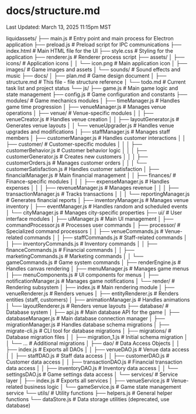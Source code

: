 # docs/structure.md

Last Updated: March 13, 2025 11:15pm MST

liquidassets/
├── main.js                # Entry point and main process for Electron application
├── preload.js             # Preload script for IPC communications
├── index.html             # Main HTML file for the UI
├── style.css              # Styling for the application
├── renderer.js            # Renderer process script
├── assets/
│   ├── icons/             # Application icons
│   │   └── icon.png       # Main application icon
│   ├── images/            # Game images and assets
│   └── sounds/            # Sound effects and music
├── docs/
│   ├── plan.md            # Game design document
│   ├── structure.md       # This file - file structure reference
│   └── todo.md            # Current task list and project status
└── js/
    ├── game.js            # Main game logic and state management
    ├── config.js          # Game configuration and constants
    ├── modules/           # Game mechanics modules
    │   ├── timeManager.js         # Handles game time progression
    │   ├── venueManager.js        # Manages venue operations
    │   ├── venue/                 # Venue-specific modules
    │   │   ├── venueCreator.js    # Handles venue creation
    │   │   ├── layoutGenerator.js # Generates venue layouts
    │   │   └── venueUpgrader.js   # Handles venue upgrades and modifications
    │   ├── staffManager.js        # Manages staff members
    │   ├── customerManager.js     # Handles customer interactions
    │   │   ├── customer/          # Customer-specific modules
    │   │   │   ├── customerBehavior.js   # Customer behavior logic
    │   │   │   ├── customerGenerator.js  # Creates new customers
    │   │   │   ├── customerOrders.js     # Manages customer orders
    │   │   │   └── customerSatisfaction.js # Handles customer satisfaction
    │   ├── financialManager.js    # Main financial management
    │   │   ├── finances/          # Finance-specific modules
    │   │   │   ├── expenseManager.js    # Handles expenses
    │   │   │   ├── revenueManager.js    # Manages revenue
    │   │   │   ├── transactionManager.js # Tracks transactions
    │   │   │   └── reportingManager.js  # Generates financial reports
    │   ├── inventoryManager.js    # Manages venue inventory
    │   ├── eventManager.js        # Handles random and scheduled events
    │   └── cityManager.js         # Manages city-specific properties
    ├── ui/                # User interface modules
    │   ├── uiManager.js           # Main UI management
    │   ├── commandProcessor.js    # Processes user commands
    │   ├── processor/             # Specialized command processors
    │   │   ├── venueCommands.js   # Venue-related commands
    │   │   ├── staffCommands.js   # Staff-related commands
    │   │   ├── inventoryCommands.js # Inventory commands
    │   │   ├── financeCommands.js # Financial commands
    │   │   ├── marketingCommands.js # Marketing commands
    │   │   └── gameCommands.js    # Game system commands
    │   ├── renderEngine.js        # Handles canvas rendering
    │   ├── menuManager.js         # Manages game menus
    │   ├── menuComponents.js      # UI components for menus
    │   ├── notificationManager.js # Manages game notifications
    │   └── render/               # Rendering subsystem
    │       ├── index.js           # Main rendering module
    │       ├── venueRenderer.js   # Renders venues
    │       ├── entityRenderer.js  # Renders entities (staff, customers)
    │       ├── animationManager.js # Handles animations
    │       └── layoutRenderer.js  # Renders venue layouts
    ├── database/          # Database system
    │   ├── api.js                 # Main database API for the game
    │   ├── databaseManager.js     # Main database connection manager
    │   ├── migrationManager.js    # Handles database schema migrations
    │   ├── migrate-cli.js         # CLI tool for database migrations
    │   ├── migrations/            # Database migration files
    │   │   ├── migration_1.js     # Initial schema migration
    │   │   └── ...                # Additional migrations
    │   ├── dao/                   # Data Access Objects
    │   │   ├── index.js           # Exports all DAOs
    │   │   ├── venueDAO.js        # Venue data access
    │   │   ├── staffDAO.js        # Staff data access
    │   │   ├── customerDAO.js     # Customer data access
    │   │   ├── transactionDAO.js  # Financial transaction data access
    │   │   ├── inventoryDAO.js    # Inventory data access
    │   │   └── settingsDAO.js     # Game settings data access
    │   └── services/             # Service layer
    │       ├── index.js           # Exports all services
    │       ├── venueService.js    # Venue-related business logic
    │       └── gameService.js     # Game state management service
    └── utils/             # Utility functions
        ├── helpers.js             # General helper functions
        └── dataStore.js           # Data storage utilities (deprecated, use database)